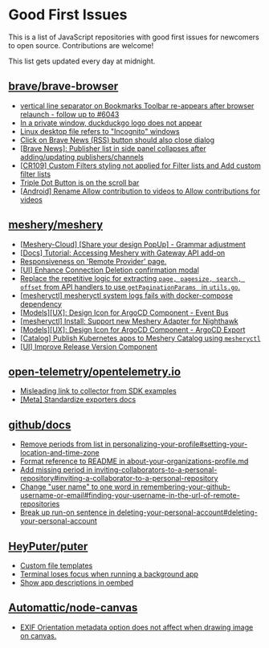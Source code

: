 # Good First Issues

This is a list of JavaScript repositories with good first issues for newcomers to open source. Contributions are welcome!

This list gets updated every day at midnight.

## [brave/brave-browser](https://github.com/brave/brave-browser)

- [vertical line separator on Bookmarks Toolbar re-appears after browser relaunch - follow up to #6043](https://github.com/brave/brave-browser/issues/36554)
- [In a private window, duckduckgo logo does not appear](https://github.com/brave/brave-browser/issues/18931)
- [Linux desktop file refers to "Incognito" windows](https://github.com/brave/brave-browser/issues/37623)
- [Click on Brave News (RSS) button should also close dialog](https://github.com/brave/brave-browser/issues/37216)
- [[Brave News]: Publisher list in side panel collapses after adding/updating publishers/channels](https://github.com/brave/brave-browser/issues/36550)
- [[CR109] Custom Filters styling not applied for Filter lists and Add custom filter lists](https://github.com/brave/brave-browser/issues/27647)
- [Triple Dot Button is on the  scroll bar ](https://github.com/brave/brave-browser/issues/36298)
- [[Android] Rename Allow contribution to videos to Allow contributions for videos](https://github.com/brave/brave-browser/issues/17896)

## [meshery/meshery](https://github.com/meshery/meshery)

- [[Meshery-Cloud] [Share your design PopUp] - Grammar adjustment](https://github.com/meshery/meshery/issues/10038)
- [[Docs] Tutorial: Accessing Meshery with Gateway API add-on](https://github.com/meshery/meshery/issues/10333)
- [Responsiveness on 'Remote Provider' page.](https://github.com/meshery/meshery/issues/10743)
- [[UI] Enhance Connection Deletion confirmation modal](https://github.com/meshery/meshery/issues/10558)
- [Replace the repetitive logic for extracting `page, pagesize, search, offset` from API handlers to use  `getPaginationParams ` in `utils.go`.](https://github.com/meshery/meshery/issues/10825)
- [[mesheryctl] mesheryctl system logs fails with docker-compose dependency](https://github.com/meshery/meshery/issues/10777)
- [[Models][UX]: Design Icon for ArgoCD Component - Event Bus](https://github.com/meshery/meshery/issues/10297)
- [[mesheryctl] Install: Support new Meshery Adapter for Nighthawk](https://github.com/meshery/meshery/issues/10371)
- [[Models][UX]: Design Icon for ArgoCD Component - ArgoCD Export](https://github.com/meshery/meshery/issues/10294)
- [[Catalog] Publish Kubernetes apps to Meshery Catalog using `mesheryctl`](https://github.com/meshery/meshery/issues/10444)
- [[UI] Improve Release Version Component](https://github.com/meshery/meshery/issues/9569)

## [open-telemetry/opentelemetry.io](https://github.com/open-telemetry/opentelemetry.io)

- [Misleading link to collector from SDK examples](https://github.com/open-telemetry/opentelemetry.io/issues/4713)
- [[Meta] Standardize exporters docs ](https://github.com/open-telemetry/opentelemetry.io/issues/3559)

## [github/docs](https://github.com/github/docs)

- [Remove periods from list in personalizing-your-profile#setting-your-location-and-time-zone](https://github.com/github/docs/issues/33586)
- [Format reference to README in about-your-organizations-profile.md](https://github.com/github/docs/issues/33584)
- [Add missing period in inviting-collaborators-to-a-personal-repository#inviting-a-collaborator-to-a-personal-repository](https://github.com/github/docs/issues/33583)
- [Change "user name" to one word in remembering-your-github-username-or-email#finding-your-username-in-the-url-of-remote-repositories](https://github.com/github/docs/issues/33582)
- [Break up run-on sentence in deleting-your-personal-account#deleting-your-personal-account](https://github.com/github/docs/issues/33581)

## [HeyPuter/puter](https://github.com/HeyPuter/puter)

- [Custom file templates](https://github.com/HeyPuter/puter/issues/432)
- [Terminal loses focus when running a background app](https://github.com/HeyPuter/puter/issues/453)
- [Show app descriptions in oembed](https://github.com/HeyPuter/puter/issues/398)

## [Automattic/node-canvas](https://github.com/Automattic/node-canvas)

- [EXIF Orientation metadata option does not affect when drawing image on canvas.](https://github.com/Automattic/node-canvas/issues/1670)

